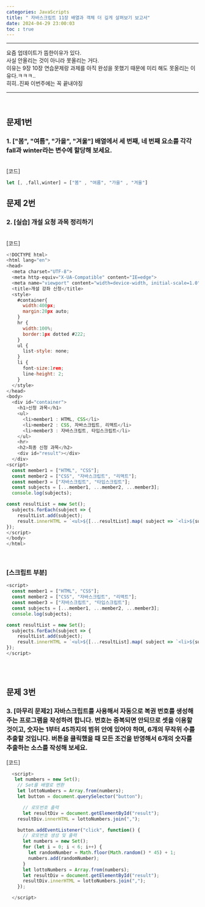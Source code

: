 ```yaml
---
categories: JavaScripts
title: " 자바스크립트 11장 배열과 객체 더 깊게 살펴보기 보고서"
date: 2024-04-29 23:00:03
toc : true
---
```


***
요즘 업데이트가 뜸한이유가 있다. <br>
사실 안올리는 것이 아니라 못올리는 거다.<br>
이유는 9장 10장 연습문제랑 과제를 아직 완성을 못했기 때문에 미리 해도 못올리는 이유다.ㅋㅋㅋ..<br>
히히..진짜 이번주에는 꼭 끝내야징<br>
***
<br>

## 문제1번

### 1. ["봄", "여름", "가을", "겨울"] 배열에서 세 번째, 네 번째 요소를 각각 fall과 winter라는 변수에 할당해 보세요.
<br>
[코드]
 <br>

```js
let [, ,fall,winter] = ["봄" , "여름", "가을" , "겨울"]
```


## 문제 2번

### 2. [실습] 개설 요청 과목 정리하기
<br>
[코드]
 <br>

```js
<!DOCTYPE html>
<html lang="en">
<head>
  <meta charset="UTF-8">
  <meta http-equiv="X-UA-Compatible" content="IE=edge">
  <meta name="viewport" content="width=device-width, initial-scale=1.0">
  <title>개설 강좌 신청</title>
  <style>
    #container{
      width:400px;
      margin:20px auto;
    }
    hr {
      width:100%;
      border:1px dotted #222;
    }
    ul {
      list-style: none;
    }
    li {
      font-size:1rem;
      line-height: 2;
    }
  </style>
</head>
<body>
  <div id="container">
    <h1>신청 과목</h1>    
    <ul>
      <li>member1 : HTML, CSS</li>
      <li>member2 : CSS, 자바스크립트, 리액트</li>
      <li>member3 : 자바스크립트, 타입스크립트</li>
    </ul>
    <hr>
    <h2>최종 신청 과목</h2>
    <div id="result"></div>
  </div>
<script>
  const member1 = ["HTML", "CSS"];
  const member2 = ["CSS", "자바스크립트", "리액트"];
  const member3 = ["자바스크립트", "타입스크립트"];
  const subjects = [...member1, ...member2, ...member3];
  console.log(subjects);

const resultList = new Set();
  subjects.forEach(subject => {
    resultList.add(subject);
    result.innerHTML = `<ul>${[...resultList].map( subject => `<li>${subject}</li>`).join("")}</ul>`;
});
</script>
</body>
</html>
```
<br>

### [스크립트 부분]

```js
<script>
  const member1 = ["HTML", "CSS"];
  const member2 = ["CSS", "자바스크립트", "리액트"];
  const member3 = ["자바스크립트", "타입스크립트"];
  const subjects = [...member1, ...member2, ...member3];
  console.log(subjects);

const resultList = new Set();
  subjects.forEach(subject => {
    resultList.add(subject);
    result.innerHTML = `<ul>${[...resultList].map( subject => `<li>${subject}</li>`).join("")}</ul>`;
});
</script>
```
<br>
<br>

## 문제 3번

### 3. [마무리 문제2] 자바스크립트를 사용해서 자동으로 복권 번호를 생성해 주는 프로그램을 작성하려 합니다. 번호는 증복되면 안되므로 셋을 이용할 것이고, 숫자는 1부터 45까지의 범위 안에 있어야 하며, 6개의 무작위 수를 추출할 것입니다. 버튼을 클릭했을 때 모든 조건을 반영해서 6개의 숫자를 추출하는 소스를 작성해 보세요.

[코드]
 <br>

```js
  <script>
   let numbers = new Set();
    // Set를 배열로 변환
    let lottoNumbers = Array.from(numbers);
    let button = document.querySelector("button");

      // 로또번호 출력
      let resultDiv = document.getElementById("result");
    resultDiv.innerHTML = lottoNumbers.join(",");

    button.addEventListener("click", function() {
      // 로또번호 생성 및 출력
      let numbers = new Set();
      for (let i = 0; i < 6; i++) {
        let randomNumber = Math.floor(Math.random() * 45) + 1;
        numbers.add(randomNumber);
      }
      let lottoNumbers = Array.from(numbers);
      let resultDiv = document.getElementById("result");
      resultDiv.innerHTML = lottoNumbers.join(",");
    });

  </script>
```
<br>
<br>
  
